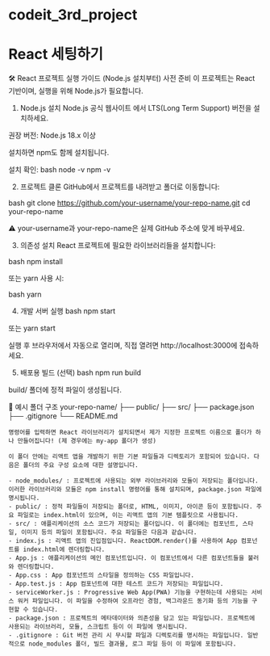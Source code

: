 # codeit_3rd_project

# React 세팅하기

🛠️ React 프로젝트 실행 가이드 (Node.js 설치부터)
사전 준비
이 프로젝트는 React 기반이며, 실행을 위해 Node.js가 필요합니다.

1. Node.js 설치
Node.js 공식 웹사이트 에서 LTS(Long Term Support) 버전을 설치하세요.

권장 버전: Node.js 18.x 이상

설치하면 npm도 함께 설치됩니다.

설치 확인:
bash
node -v
npm -v

2. 프로젝트 클론
GitHub에서 프로젝트를 내려받고 폴더로 이동합니다:

bash
git clone https://github.com/your-username/your-repo-name.git
cd your-repo-name

⚠️ your-username과 your-repo-name은 실제 GitHub 주소에 맞게 바꾸세요.

3. 의존성 설치
React 프로젝트에 필요한 라이브러리들을 설치합니다:

bash
npm install

또는 yarn 사용 시:

bash
yarn

4. 개발 서버 실행
bash
npm start

또는 yarn start

실행 후 브라우저에서 자동으로 열리며,
직접 열려면 http://localhost:3000에 접속하세요.

5. 배포용 빌드 (선택)
bash
npm run build

build/ 폴더에 정적 파일이 생성됩니다.

📁 예시 폴더 구조
your-repo-name/
├── public/
├── src/
├── package.json
├── .gitignore
└── README.md

    명령어를 입력하면 React 라이브러리가 설치되면서 제가 지정한 프로젝트 이름으로 폴더가 하나 만들어집니다! (제 경우에는 my-app 폴더가 생성)

    이 폴더 안에는 리액트 앱을 개발하기 위한 기본 파일들과 디렉토리가 포함되어 있습니다. 다음은 폴더의 주요 구성 요소에 대한 설명입니다.

    - node_modules/ : 프로젝트에 사용되는 외부 라이브러리와 모듈이 저장되는 폴더입니다. 이러한 라이브러리와 모듈은 npm install 명령어를 통해 설치되며, package.json 파일에 명시됩니다.
    - public/ : 정적 파일들이 저장되는 폴더로, HTML, 이미지, 아이콘 등이 포함됩니다. 주요 파일로는 index.html이 있으며, 이는 리액트 앱의 기본 템플릿으로 사용됩니다.
    - src/ : 애플리케이션의 소스 코드가 저장되는 폴더입니다. 이 폴더에는 컴포넌트, 스타일, 이미지 등의 파일이 포함됩니다. 주요 파일들은 다음과 같습니다.
    - index.js : 리액트 앱의 진입점입니다. ReactDOM.render()를 사용하여 App 컴포넌트를 index.html에 렌더링합니다.
    - App.js : 애플리케이션의 메인 컴포넌트입니다. 이 컴포넌트에서 다른 컴포넌트들을 불러와 렌더링합니다.
    - App.css : App 컴포넌트의 스타일을 정의하는 CSS 파일입니다.
    - App.test.js : App 컴포넌트에 대한 테스트 코드가 저장되는 파일입니다.
    - serviceWorker.js : Progressive Web App(PWA) 기능을 구현하는데 사용되는 서비스 워커 파일입니다. 이 파일을 수정하여 오프라인 경험, 백그라운드 동기화 등의 기능을 구현할 수 있습니다.
    - package.json : 프로젝트의 메타데이터와 의존성을 담고 있는 파일입니다. 프로젝트에 사용되는 라이브러리, 모듈, 스크립트 등이 이 파일에 명시됩니다.
    - .gitignore : Git 버전 관리 시 무시할 파일과 디렉토리를 명시하는 파일입니다. 일반적으로 node_modules 폴더, 빌드 결과물, 로그 파일 등이 이 파일에 포함됩니다.